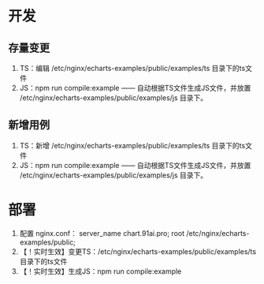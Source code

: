 # 开发
## 存量变更
1. TS：编辑 /etc/nginx/echarts-examples/public/examples/ts 目录下的ts文件
2. JS：npm run compile:example —— 自动根据TS文件生成JS文件，并放置 /etc/nginx/echarts-examples/public/examples/js 目录下。

## 新增用例
1. TS：新增 /etc/nginx/echarts-examples/public/examples/ts 目录下的ts文件
2. JS：npm run compile:example —— 自动根据TS文件生成JS文件，并放置 /etc/nginx/echarts-examples/public/examples/js 目录下。

# 部署
1. 配置 nginx.conf： server_name chart.91ai.pro; root /etc/nginx/echarts-examples/public;
2. 【！实时生效】变更TS：/etc/nginx/echarts-examples/public/examples/ts 目录下的ts文件
3. 【！实时生效】生成JS：npm run compile:example